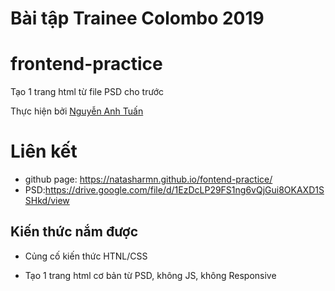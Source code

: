 # Bài tập Trainee Colombo 2019
# frontend-practice




Tạo 1 trang html từ file PSD cho trước


Thực hiện bởi [Nguyễn Anh Tuấn](https://github.com/NaTaShaRMN)
# Liên kết
- github page: https://natasharmn.github.io/fontend-practice/
- PSD:https://drive.google.com/file/d/1EzDcLP29FS1ng6vQjGui8OKAXD1SSHkd/view
## Kiến thức nắm được


- Củng cố kiến thức HTNL/CSS

- Tạo 1 trang html cơ bản từ PSD, không JS, không Responsive
